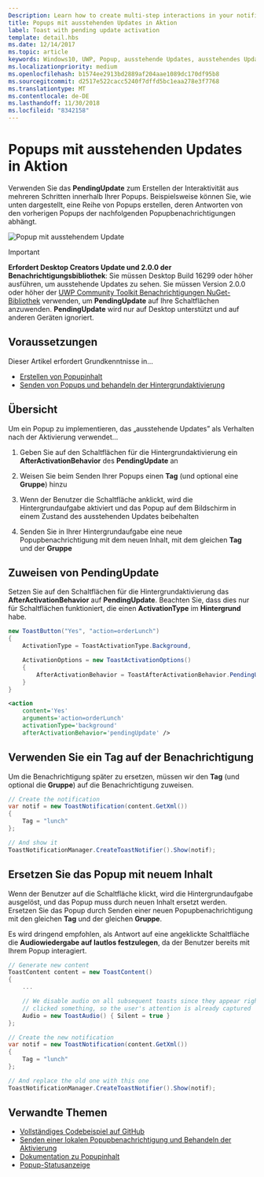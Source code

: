 ```yaml
---
Description: Learn how to create multi-step interactions in your notifications.
title: Popups mit ausstehenden Updates in Aktion
label: Toast with pending update activation
template: detail.hbs
ms.date: 12/14/2017
ms.topic: article
keywords: Windows10, UWP, Popup, ausstehende Updates, ausstehendes Update, Interaktivität aus mehreren Schritten, Interaktivitäten aus mehreren Schritten
ms.localizationpriority: medium
ms.openlocfilehash: b1574ee2913bd2889af204aae1089dc170df95b8
ms.sourcegitcommit: d2517e522cacc5240f7dffd5bc1eaa278e3f7768
ms.translationtype: MT
ms.contentlocale: de-DE
ms.lasthandoff: 11/30/2018
ms.locfileid: "8342158"
---
```

# <a name="toast-with-pending-update-activation"></a>Popups mit ausstehenden Updates in Aktion

Verwenden Sie das **PendingUpdate** zum Erstellen der Interaktivität aus mehreren Schritten innerhalb Ihrer Popups. Beispielsweise können Sie, wie unten dargestellt, eine Reihe von Popups erstellen, deren Antworten von den vorherigen Popups der nachfolgenden Popupbenachrichtigungen abhängt.

![Popup mit ausstehendem Update](images/toast-pendingupdate.gif)

> [!IMPORTANT]
> **Erfordert Desktop Creators Update und 2.0.0 der Benachrichtigungsbibliothek**: Sie müssen Desktop Build 16299 oder höher ausführen, um ausstehende Updates zu sehen. Sie müssen Version 2.0.0 oder höher der [UWP Community Toolkit Benachrichtigungen NuGet-Bibliothek](https://www.nuget.org/packages/Microsoft.Toolkit.Uwp.Notifications/) verwenden, um **PendingUpdate** auf Ihre Schaltflächen anzuwenden. **PendingUpdate** wird nur auf Desktop unterstützt und auf anderen Geräten ignoriert.


## <a name="prerequisites"></a>Voraussetzungen

Dieser Artikel erfordert Grundkenntnisse in...

- [Erstellen von Popupinhalt](adaptive-interactive-toasts.md)
- [Senden von Popups und behandeln der Hintergrundaktivierung](send-local-toast.md)


## <a name="overview"></a>Übersicht

Um ein Popup zu implementieren, das „ausstehende Updates” als Verhalten nach der Aktivierung verwendet...

1. Geben Sie auf den Schaltflächen für die Hintergrundaktivierung ein **AfterActivationBehavior** des **PendingUpdate** an

2. Weisen Sie beim Senden Ihrer Popups einen **Tag** (und optional eine **Gruppe**) hinzu

3. Wenn der Benutzer die Schaltfläche anklickt, wird die Hintergrundaufgabe aktiviert und das Popup auf dem Bildschirm in einem Zustand des ausstehenden Updates beibehalten

4. Senden Sie in Ihrer Hintergrundaufgabe eine neue Popupbenachrichtigung mit dem neuen Inhalt, mit dem gleichen **Tag** und der **Gruppe**


## <a name="assign-pendingupdate"></a>Zuweisen von PendingUpdate

Setzen Sie auf den Schaltflächen für die Hintergrundaktivierung das **AfterActivationBehavior** auf **PendingUpdate**. Beachten Sie, dass dies nur für Schaltflächen funktioniert, die einen **ActivationType** im **Hintergrund** habe.

```csharp
new ToastButton("Yes", "action=orderLunch")
{
    ActivationType = ToastActivationType.Background,

    ActivationOptions = new ToastActivationOptions()
    {
        AfterActivationBehavior = ToastAfterActivationBehavior.PendingUpdate
    }
}
```

```xml
<action
    content='Yes'
    arguments='action=orderLunch'
    activationType='background'
    afterActivationBehavior='pendingUpdate' />
```


## <a name="use-a-tag-on-the-notification"></a>Verwenden Sie ein Tag auf der Benachrichtigung

Um die Benachrichtigung später zu ersetzen, müssen wir den **Tag** (und optional die **Gruppe**) auf die Benachrichtigung zuweisen.

```csharp
// Create the notification
var notif = new ToastNotification(content.GetXml())
{
    Tag = "lunch"
};

// And show it
ToastNotificationManager.CreateToastNotifier().Show(notif);
```


## <a name="replace-the-toast-with-new-content"></a>Ersetzen Sie das Popup mit neuem Inhalt

Wenn der Benutzer auf die Schaltfläche klickt, wird die Hintergrundaufgabe ausgelöst, und das Popup muss durch neuen Inhalt ersetzt werden. Ersetzen Sie das Popup durch Senden einer neuen Popupbenachrichtigung mit den gleichen **Tag** und der gleichen **Gruppe**.

Es wird dringend empfohlen, als Antwort auf eine angeklickte Schaltfläche die **Audiowiedergabe auf lautlos festzulegen**, da der Benutzer bereits mit Ihrem Popup interagiert.

```csharp
// Generate new content
ToastContent content = new ToastContent()
{
    ...

    // We disable audio on all subsequent toasts since they appear right after the user
    // clicked something, so the user's attention is already captured
    Audio = new ToastAudio() { Silent = true }
};

// Create the new notification
var notif = new ToastNotification(content.GetXml())
{
    Tag = "lunch"
};

// And replace the old one with this one
ToastNotificationManager.CreateToastNotifier().Show(notif);
```


## <a name="related-topics"></a>Verwandte Themen

- [Vollständiges Codebeispiel auf GitHub](https://github.com/WindowsNotifications/quickstart-toast-pending-update)
- [Senden einer lokalen Popupbenachrichtigung und Behandeln der Aktivierung](send-local-toast.md)
- [Dokumentation zu Popupinhalt](adaptive-interactive-toasts.md)
- [Popup-Statusanzeige](toast-progress-bar.md)